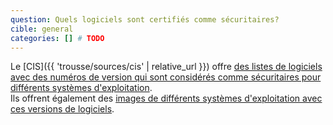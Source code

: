 ```yaml
---
question: Quels logiciels sont certifiés comme sécuritaires?
cible: general
categories: [] # TODO
---
```

Le [CIS]({{ 'trousse/sources/cis' | relative_url }}) offre [des listes de logiciels avec des numéros de version qui sont considérés comme sécuritaires pour différents systèmes d'exploitation](https://www.cisecurity.org/cis-benchmarks/).  
Ils offrent également des [images de différents systèmes d'exploitation avec ces versions de logiciels](https://www.cisecurity.org/cis-hardened-image-list/).
